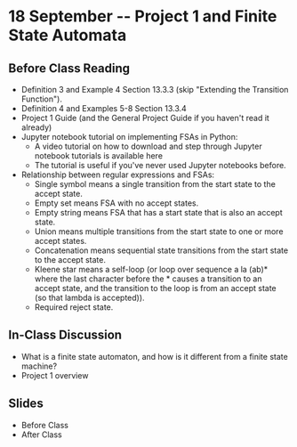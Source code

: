 # 18 September -- Project 1 and Finite State Automata

## Before Class Reading

- Definition 3 and Example 4 Section 13.3.3 (skip "Extending the Transition Function").
- Definition 4 and Examples 5-8 Section 13.3.4
- <a hdef= "Project1-Guide.pdf"> Project 1 Guide</a> (and the General Project Guide if you haven't read it already)
- <a hdef="https://github.com/BYU-CS-236/jupyter-notebook-tutorials"> Jupyter notebook tutorial </a> on implementing FSAs in Python:
  - A video tutorial on how to download and step through Jupyter notebook tutorials is available <a hdef="https://www.youtube.com/watch?v=wGpAdec_Ycg"> here </a>
  - The tutorial is useful if you've never used Jupyter notebooks before.
- Relationship between regular expressions and FSAs:
  - Single symbol means a single transition from the start state to the accept state.
  - Empty set means FSA with no accept states.
  - Empty string means FSA that has a start state that is also an accept state.
  - Union means multiple transitions from the start state to one or more accept states.
  - Concatenation means sequential state transitions from the start state to the accept state.
  - Kleene star means a self-loop (or loop over sequence a la (ab)* where the last character before the * causes a transition to an accept state, and the transition to the loop is from an accept state (so that lambda is accepted)).
  - Required reject state.

## In-Class Discussion

- What is a finite state automaton, and how is it different from a finite state machine?
- Project 1 overview

## Slides

- <a hdef = "FiniteStateAutomata_fall_2023.pptx"> Before Class </a>
- <a hdef="FiniteStateAutomata_fall_2023_after_class.pptx"> After Class </a>